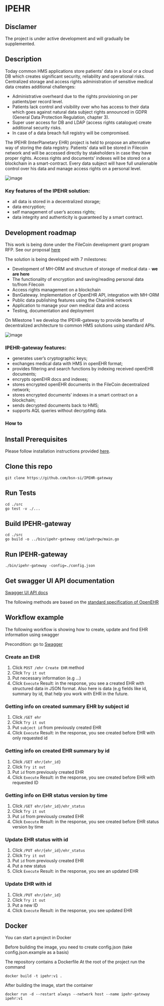 # IPEHR

## Disclamer

The project is under active development and will gradually be supplemented.

## Description

Today common HMS applications store patients’ data in a local or a cloud DB which creates significant security, reliability and operational risks. Centralized storage and access rights administration of sensitive medical data creates additional challenges:

-	Administrative overheard due to the rights provisioning on per patients/per record level.
-	Patients lack control and visibility over who has access to their data which goes against natural data subject rights announced in GDPR (General Data Protection Regulation, chapter 3).
-	Super user access for DB and LDAP (access rights catalogue) create additional security risks.
-	In case of a data breach full registry will be compromised.

The IPEHR (InterPlanetary EHR) project is held to propose an alternative way of storing the data registry. Patients’ data will be stored in Filecoin network and will be accessed directly by stakeholders in case they have proper rights. Access rights and documents’ indexes will be stored on a blockchain in a smart-contract. Every data subject will have full unalienable control over his data and manage access rights on a personal level.

![image](https://user-images.githubusercontent.com/98888366/170699014-2ff3cec6-913b-4b4f-85f0-63899382ff24.png)

### Key features of the IPEHR solution:

- all data is stored in a decentralized storage;
- data encryption;
- self management of user’s access rights;
- data integrity and authenticity is guaranteed by a smart contract.

## Development roadmap

This work is being done under the FileCoin development grant program RFP. See our proposal [here](https://github.com/filecoin-project/devgrants/issues/418)

The solution is being developed with 7 milestones:
* Development of MH-ORM and structure of storage of medical data - **we are here**
* The functionality of encryption and saving/reading personal data to/from Filecoin
* Access rights management on a blockchain
* BsnGateway. Implementation of OpenEHR API, integration with MH-ORM
* Public data publishing features using the Chainlink network
* Application to manage your own medical data and access
* Testing, documentation and deployment

On Milestone 1 we develop the IPEHR-gateway to provide benefits of decentralized architecture to common HMS solutions using standard APIs.
 
![image](https://user-images.githubusercontent.com/98888366/170698968-56ee7efe-e882-4236-b170-e9680ea12135.png)

### IPEHR-gateway features:

- generates user’s cryptographic keys;
- exchanges medical data with HMS in openEHR format;
- provides filtering and search functions by indexing received openEHR documents;
- encrypts openEHR docs and indexes;
- stores encrypted openEHR documents in the FileCoin decentralized network;
- stores encrypted documents’ indexes in a smart contract on a blockchain;
- sends decrypted documents back to HMS;
- supports AQL queries without decrypting data.

### How to

## Install Prerequisites

Please follow installation instructions provided [here](https://go.dev/doc/install).

## Clone this repo

```
git clone https://github.com/bsn-si/IPEHR-gateway
```

## Run Tests

```
cd ./src
go test -v ./...
```

## Build IPEHR-gateway

```
cd ./src
go build -o ../bin/ipehr-gateway cmd/ipehrgw/main.go
```

## Run IPEHR-gateway

```
./bin/ipehr-gateway -config=./config.json
```

## Get swagger UI API documentation

[Swagger UI API docs](http://gateway.ipehr.org/swagger/index.html)

The following methods are based on the [standard specification of OpenEHR](https://specifications.openehr.org/releases/ITS-REST/Release-1.0.2/ehr.html)

## Workflow example

The following workflow is showing how to create, update and find EHR information using swagger

Precondition: go to [Swagger](http://gateway.ipehr.org/swagger/index.html)

### Create an EHR
1. Click `POST /ehr Create EHR` method
1. Click `Try it out`
1. Put necessary information (e.g ...)
1. Click `Execute`
Result: in the response, you see a created EHR with structured data in JSON format. Also here is data (e.g fields like id, summary by id, that help you work with EHR in the future. 

### Getting info on created summary EHR by subject id
1. Click `/GET ehr`
1. Click `Try it out`
1. Put `subject id` from previously created EHR
1. Click `Execute`
Result: in the response, you see created before EHR with only requested id

### Getting info on created EHR summary by id
1. Click `/GET ehr/{ehr_id}`
1. Click `Try it out`
1. Put `id` from previously created EHR
1. Click `Execute`
Result: in the response, you see created before EHR with requested ID

### Getting info on EHR status version by time
1. Click `/GET ehr/{ehr_id}/ehr_status`
1. Click `Try it out`
1. Put `id` from previously created EHR
1. Click `Execute`
Result: in the response, you see created before EHR status version by time

### Update EHR status with id
1. Click `/PUT ehr/{ehr_id}/ehr_status`
1. Click `Try it out`
1. Put `id` from previously created EHR
1. Put a new status
1. Click `Execute`
Result: in the response, you see an updated EHR

### Update EHR with id
1. Click `/PUT ehr/{ehr_id}`
1. Click `Try it out`
1. Put a new ID
1. Click `Execute`
Result: in the response, you see updated EHR

## Docker
You can start a project in Docker

Before building the image, you need to create config.json (take config.json.example as a basis)

The repository contains a Dockerfile
At the root of the project run the command 
```
docker build -t ipehr:v1 .
```

After building the image, start the container
```
docker run -d --restart always --network host --name ipehr-gateway ipehr:v1
```

